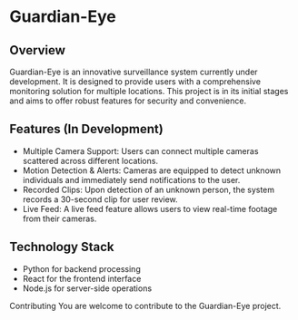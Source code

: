 # Guardian-Eye
## Overview
Guardian-Eye is an innovative surveillance system currently under development. It is designed to provide users with a comprehensive monitoring solution for multiple locations. This project is in its initial stages and aims to offer robust features for security and convenience.

## Features (In Development)
- Multiple Camera Support: Users can connect multiple cameras scattered across different locations.
- Motion Detection & Alerts: Cameras are equipped to detect unknown individuals and immediately send notifications to the user.
- Recorded Clips: Upon detection of an unknown person, the system records a 30-second clip for user review.
- Live Feed: A live feed feature allows users to view real-time footage from their cameras.
  
## Technology Stack
- Python for backend processing
- React for the frontend interface
- Node.js for server-side operations

Contributing
You are welcome to contribute to the Guardian-Eye project.

